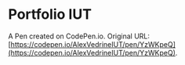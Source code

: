 # Portfolio IUT

A Pen created on CodePen.io. Original URL: [https://codepen.io/AlexVedrineIUT/pen/YzWKpeQ](https://codepen.io/AlexVedrineIUT/pen/YzWKpeQ).



